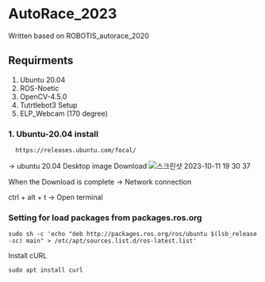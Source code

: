 # AutoRace_2023

Written based on ROBOTIS_autorace_2020 

## Requirments
  1. Ubuntu 20.04
  2. ROS-Noetic
  3. OpenCV-4.5.0
  4. Tutrtlebot3 Setup
  5. ELP_Webcam (170 degree)


### 1. Ubuntu-20.04 install
```
  https://releases.ubuntu.com/focal/ 
```
  -> ubuntu 20.04 Desktop image Download
  ![스크린샷 2023-10-11 19 30 37](https://github.com/YeeeeeHo/AutoRace_2023/assets/139672321/b1a20bae-d384-4149-b0c0-84833e7b2bb8)

When the Download is complete
 -> Network connection

ctrl + alt + t -> Open terminal

### Setting for load packages from packages.ros.org
```
sudo sh -c 'echo "deb http://packages.ros.org/ros/ubuntu $(lsb_release -sc) main" > /etc/apt/sources.list.d/ros-latest.list'
```
Install cURL
```
sudo apt install curl
```
